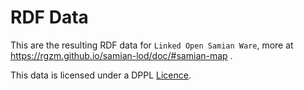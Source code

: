 # RDF Data

This are the resulting RDF data for `Linked Open Samian Ware`, more at https://rgzm.github.io/samian-lod/doc/#samian-map .

This data is licensed under a DPPL [Licence](https://www1.rgzm.de/IPS/Licensing/DPPL/DPPLLicenseSamian_English.html).
